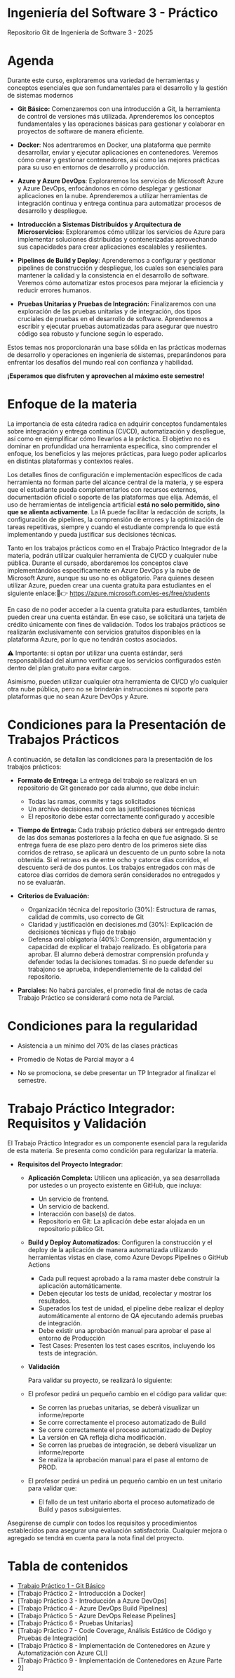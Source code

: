 # Ingeniería del Software 3 - Práctico

Repositorio Git de Ingeniería de Software 3 - 2025

# Agenda

Durante este curso, exploraremos una variedad de herramientas y conceptos esenciales que son fundamentales para el desarrollo y la gestión de sistemas modernos

* **Git Básico:** Comenzaremos con una introducción a Git, la herramienta de control de versiones más utilizada. Aprenderemos los conceptos fundamentales y las operaciones básicas para gestionar y colaborar en proyectos de software de manera eficiente.

* **Docker**: Nos adentraremos en Docker, una plataforma que permite desarrollar, enviar y ejecutar aplicaciones en contenedores. Veremos cómo crear y gestionar contenedores, así como las mejores prácticas para su uso en entornos de desarrollo y producción.

* **Azure y Azure DevOps**: Exploraremos los servicios de Microsoft Azure y Azure DevOps, enfocándonos en cómo desplegar y gestionar aplicaciones en la nube. Aprenderemos a utilizar herramientas de integración continua y entrega continua para automatizar procesos de desarrollo y despliegue.

* **Introducción a Sistemas Distribuidos y Arquitectura de Microservicios**: Exploraremos cómo utilizar los servicios de Azure para implementar soluciones distribuidas y contenerizadas aprovechando sus capacidades para crear aplicaciones escalables y resilientes.

* **Pipelines de Build y Deploy**: Aprenderemos a configurar y gestionar pipelines de construcción y despliegue, los cuales son esenciales para mantener la calidad y la consistencia en el desarrollo de software. Veremos cómo automatizar estos procesos para mejorar la eficiencia y reducir errores humanos.

* **Pruebas Unitarias y Pruebas de Integración:** Finalizaremos con una exploración de las pruebas unitarias y de integración, dos tipos cruciales de pruebas en el desarrollo de software. Aprenderemos a escribir y ejecutar pruebas automatizadas para asegurar que nuestro código sea robusto y funcione según lo esperado.

Estos temas nos proporcionarán una base sólida en las prácticas modernas de desarrollo y operaciones en ingeniería de sistemas, preparándonos para enfrentar los desafíos del mundo real con confianza y habilidad. 

**¡Esperamos que disfruten y aprovechen al máximo este semestre!**

# Enfoque de la materia 
La importancia de esta cátedra radica en adquirir conceptos fundamentales sobre integración y entrega continua (CI/CD), automatización y despliegue, así como en ejemplificar cómo llevarlos a la práctica. El objetivo no es dominar en profundidad una herramienta específica, sino comprender el enfoque, los beneficios y las mejores prácticas, para luego poder aplicarlos en distintas plataformas y contextos reales.

Los detalles finos de configuración e implementación específicos de cada herramienta no forman parte del alcance central de la materia, y se espera que el estudiante pueda complementarlos con recursos externos, documentación oficial o soporte de las plataformas que elija.
Además, el uso de herramientas de inteligencia artificial **está no solo permitido, sino que se alienta activamente**. La IA puede facilitar la redacción de scripts, la configuración de pipelines, la comprensión de errores y la optimización de tareas repetitivas, siempre y cuando el estudiante comprenda lo que está implementando y pueda justificar sus decisiones técnicas.

Tanto en los trabajos prácticos como en el Trabajo Práctico Integrador de la materia, podrán utilizar cualquier herramienta de CI/CD y cualquier nube pública.
Durante el cursado, abordaremos los conceptos clave implementándolos específicamente en Azure DevOps y la nube de Microsoft Azure, aunque su uso no es obligatorio.
Para quienes deseen utilizar Azure, pueden crear una cuenta gratuita para estudiantes en el siguiente enlace:👉 https://azure.microsoft.com/es-es/free/students

En caso de no poder acceder a la cuenta gratuita para estudiantes, también pueden crear una cuenta estándar. En ese caso, se solicitará una tarjeta de crédito únicamente con fines de validación. Todos los trabajos prácticos se realizarán exclusivamente con servicios gratuitos disponibles en la plataforma Azure, por lo que no tendrán costos asociados.

⚠️ Importante: si optan por utilizar una cuenta estándar, será responsabilidad del alumno verificar que los servicios configurados estén dentro del plan gratuito para evitar cargos.

Asimismo, pueden utilizar cualquier otra herramienta de CI/CD y/o cualquier otra nube pública, pero no se brindarán instrucciones ni soporte para plataformas que no sean Azure DevOps y Azure.


# Condiciones para la Presentación de Trabajos Prácticos

A continuación, se detallan las condiciones para la presentación de los trabajos prácticos:

* **Formato de Entrega:**  La entrega del trabajo se realizará en un repositorio de Git generado por cada alumno, que debe incluir:
  - Todas las ramas, commits y tags solicitados
  - Un archivo decisiones.md con las justificaciones técnicas
  - El repositorio debe estar correctamente configurado y accesible

* **Tiempo de Entrega:** Cada trabajo práctico deberá ser entregado dentro de las dos semanas posteriores a la fecha en que fue asignado. Si se entrega fuera de ese plazo pero dentro de los primeros siete días corridos de retraso, se aplicará un descuento de un punto sobre la nota obtenida. Si el retraso es de entre ocho y catorce días corridos, el descuento será de dos puntos. Los trabajos entregados con más de catorce días corridos de demora serán considerados no entregados y no se evaluarán.

* **Criterios de Evaluación:** 

  - Organización técnica del repositorio (30%): Estructura de ramas, calidad de commits, uso correcto de Git
  - Claridad y justificación en decisiones.md (30%): Explicación de decisiones técnicas y flujo de trabajo
  - Defensa oral obligatoria (40%): Comprensión, argumentación y capacidad de explicar el trabajo realizado. Es obligatoria para aprobar. El alumno deberá demostrar comprensión profunda y defender todas la decisiones tomadas. Si no puede defender su trabajono se aprueba, independientemente de la calidad del repositorio.

* **Parciales:** No habrá parciales, el promedio final de notas de cada Trabajo Práctico se considerará como nota de Parcial.

# Condiciones para la regularidad

* Asistencia a un mínimo del 70% de las clases prácticas

* Promedio de Notas de Parcial mayor a 4

* No se promociona, se debe presentar un TP Integrador al finalizar el semestre.

# Trabajo Práctico Integrador: Requisitos y Validación
El Trabajo Práctico Integrador es un componente esencial para la regularida de esta materia. Se presenta como condición para regularizar la materia.

* **Requisitos del Proyecto Integrador**:

  * **Aplicación Completa:** Utilicen una aplicación, ya sea desarrollada por ustedes o un proyecto existente en GitHub, que incluya:
    - Un servicio de frontend.
    - Un servicio de backend.
    - Interacción con base(s) de datos.
    - Repositorio en Git: La aplicación debe estar alojada en un repositorio público Git.

  * **Build y Deploy Automatizados:** Configuren la construcción y el deploy de la aplicación de manera automatizada utilizando herramientas vistas en clase, como Azure Devops Pipelines o GitHub Actions
    - Cada pull request aprobado a la rama master debe construir la aplicación automáticamente.
    - Deben ejecutar los tests de unidad, recolectar y mostrar los resultados.
    - Superados los test de unidad, el pipeline debe realizar el deploy automáticamente al entorno de QA ejecutando además pruebas de integración.
    - Debe existir una aprobación manual para aprobar el pase al entorno de Producción
    - Test Cases: Presenten los test cases escritos, incluyendo los tests de integración.
   
  * **Validación**

    Para validar su proyecto, se realizará lo siguiente:

   * El profesor pedirá un pequeño cambio en el código para validar que:
     - Se corren las pruebas unitarias, se deberá visualizar un informe/reporte
     - Se corre correctamente el proceso automatizado de Build
     - Se corre correctamente el proceso automatizado de Deploy
     - La versión en QA refleja dicha modificación.
     - Se corren las pruebas de integración, se deberá visualizar un informe/reporte
     - Se realiza la aprobación manual para el pase al entorno de PROD.

  * El profesor pedirá un pedirá un pequeño cambio en un test unitario para validar que:
    - El fallo de un test unitario aborta el proceso automatizado de Build y pasos subsiguientes.

Asegúrense de cumplir con todos los requisitos y procedimientos establecidos para asegurar una evaluación satisfactoria. Cualquier mejora o agregado se tendrá en cuenta para la nota final del proyecto.


# Tabla de contenidos


  * [Trabajo Práctico 1 - Git Básico](trabajos/01-git-basico.md)
  * [Trabajo Práctico 2 - Introducción a Docker]
  * [Trabajo Práctico 3 - Introducción a Azure DevOps]
  * [Trabajo Práctico 4 - Azure DevOps Build Pipelines]
  * [Trabajo Práctico 5 - Azure DevOps Release Pipelines]
  * [Trabajo Práctico 6 - Pruebas Unitarias]
  * [Trabajo Práctico 7 - Code Coverage, Análisis Estático de Código y Pruebas de Integración]
  * [Trabajo Práctico 8 - Implementación de Contenedores en Azure y Automatización con Azure CLI]
  * [Trabajo Práctico 9 - Implementación de Contenedores en Azure Parte 2]


